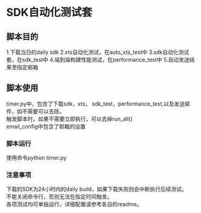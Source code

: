 # SDK自动化测试套

## 脚本目的
1.下载当日的daily sdk
2.xts自动化测试，在auto_xts_test中
3.sdk自动化测试套，在sdk_test中
4.端到端构建性能测试，在performance_test中
5.自动发送结果至指定邮箱

## 脚本使用
timer.py中，包含了下载sdk，xts， sdk_test，performance_test,以及发送邮件，如不需要可以去除。  
触发脚本时，如果不需要立即执行，可以去掉run_all()  
email_config中包含了邮箱的设置  
### 脚本运行
使用命令python timer.py

### 注意事项
下载的SDK为24小时内的daily build，如果下载失败则会中断执行后续测试。  
不能关闭命令行，否则无法在指定时间触发。  
各项测试均可单独运行，详细配置请参考各自的readme。  